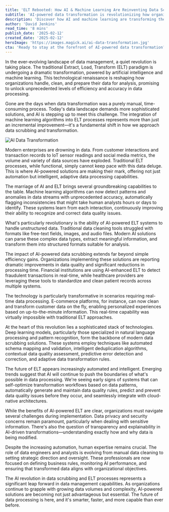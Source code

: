 ```yaml
---
title: 'ELT Rebooted: How AI & Machine Learning Are Reinventing Data Scrubbing'
subtitle: 'AI-powered data transformation is revolutionizing how organizations handle and process information'
description: 'Discover how AI and machine learning are transforming the traditional ELT data scrubbing process. With automation and intelligent processing capabilities, these technologies are reshaping data management by offering unprecedented efficiency and accuracy.'
author: 'David Jenkins'
read_time: '8 mins'
publish_date: '2025-02-12'
created_date: '2025-02-12'
heroImage: 'https://images.magick.ai/ai-data-transformation.jpg'
cta: 'Ready to stay at the forefront of AI-powered data transformation? Follow us on LinkedIn at MagickAI for the latest insights and developments in intelligent data processing technologies.'
---
```


In the ever-evolving landscape of data management, a quiet revolution is taking place. The traditional Extract, Load, Transform (ELT) paradigm is undergoing a dramatic transformation, powered by artificial intelligence and machine learning. This technological renaissance is reshaping how organizations handle, clean, and prepare their data for analysis, promising to unlock unprecedented levels of efficiency and accuracy in data processing.

Gone are the days when data transformation was a purely manual, time-consuming process. Today's data landscape demands more sophisticated solutions, and AI is stepping up to meet this challenge. The integration of machine learning algorithms into ELT processes represents more than just an incremental improvement—it's a fundamental shift in how we approach data scrubbing and transformation.

![AI Data Transformation](https://i.magick.ai/PIXE/1739386857775_magick_img.webp)

Modern enterprises are drowning in data. From customer interactions and transaction records to IoT sensor readings and social media metrics, the volume and variety of data sources have exploded. Traditional ELT processes, while functional, simply cannot keep pace with this data deluge. This is where AI-powered solutions are making their mark, offering not just automation but intelligent, adaptive data processing capabilities.

The marriage of AI and ELT brings several groundbreaking capabilities to the table. Machine learning algorithms can now detect patterns and anomalies in data streams with unprecedented accuracy, automatically flagging inconsistencies that might take human analysts hours or days to identify. These systems learn from each interaction, continuously improving their ability to recognize and correct data quality issues.

What's particularly revolutionary is the ability of AI-powered ELT systems to handle unstructured data. Traditional data cleaning tools struggled with formats like free-text fields, images, and audio files. Modern AI solutions can parse these complex data types, extract meaningful information, and transform them into structured formats suitable for analysis.

The impact of AI-powered data scrubbing extends far beyond simple efficiency gains. Organizations implementing these solutions are reporting dramatic improvements in data quality and significant reductions in processing time. Financial institutions are using AI-enhanced ELT to detect fraudulent transactions in real-time, while healthcare providers are leveraging these tools to standardize and clean patient records across multiple systems.

The technology is particularly transformative in scenarios requiring real-time data processing. E-commerce platforms, for instance, can now clean and transform customer data on the fly, enabling personalized experiences based on up-to-the-minute information. This real-time capability was virtually impossible with traditional ELT approaches.

At the heart of this revolution lies a sophisticated stack of technologies. Deep learning models, particularly those specialized in natural language processing and pattern recognition, form the backbone of modern data scrubbing solutions. These systems employ techniques like automated schema mapping and validation, intelligent deduplication algorithms, contextual data quality assessment, predictive error detection and correction, and adaptive data transformation rules.

The future of ELT appears increasingly automated and intelligent. Emerging trends suggest that AI will continue to push the boundaries of what's possible in data processing. We're seeing early signs of systems that can self-optimize transformation workflows based on data patterns, automatically generate and maintain data quality rules, predict and prevent data quality issues before they occur, and seamlessly integrate with cloud-native architectures.

While the benefits of AI-powered ELT are clear, organizations must navigate several challenges during implementation. Data privacy and security concerns remain paramount, particularly when dealing with sensitive information. There's also the question of transparency and explainability in AI-driven transformations—understanding exactly how and why data is being modified.

Despite the increasing automation, human expertise remains crucial. The role of data engineers and analysts is evolving from manual data cleaning to setting strategic direction and oversight. These professionals are now focused on defining business rules, monitoring AI performance, and ensuring that transformed data aligns with organizational objectives.

The AI revolution in data scrubbing and ELT processes represents a significant leap forward in data management capabilities. As organizations continue to grapple with growing data volumes and complexity, AI-powered solutions are becoming not just advantageous but essential. The future of data processing is here, and it's smarter, faster, and more capable than ever before.